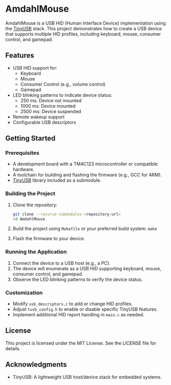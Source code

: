 # AmdahlMouse

AmdahlMouse is a USB HID (Human Interface Device) implementation using the [TinyUSB](https://github.com/hathach/tinyusb) stack. This project demonstrates how to create a USB device that supports multiple HID profiles, including keyboard, mouse, consumer control, and gamepad.

## Features

- USB HID support for:
  - Keyboard
  - Mouse
  - Consumer Control (e.g., volume control)
  - Gamepad
- LED blinking patterns to indicate device status:
  - 250 ms: Device not mounted
  - 1000 ms: Device mounted
  - 2500 ms: Device suspended
- Remote wakeup support
- Configurable USB descriptors

## Getting Started

### Prerequisites

- A development board with a TM4C123 microcontroller or compatible hardware.
- A toolchain for building and flashing the firmware (e.g., GCC for ARM).
- [TinyUSB](https://github.com/hathach/tinyusb) library included as a submodule.

### Building the Project

1. Clone the repository:
   ```sh
   git clone --recurse-submodules <repository-url>
   cd AmdahlMouse

2. Build the project using `Makefile` or your preferred build system: `make`

3. Flash the firmware to your device.

### Running the Application

1. Connect the device to a USB host (e.g., a PC).
2. The device will enumerate as a USB HID supporting keyboard, mouse, consumer control, and gamepad.
3. Observe the LED blinking patterns to verify the device status.

### Customization

- Modify `usb_descriptors.c` to add or change HID profiles.
- Adjust `tusb_config.h` to enable or disable specific TinyUSB features.
- Implement additional HID report handling in `main.c` as needed.

License
-------

This project is licensed under the MIT License. See the LICENSE file for details.

Acknowledgments
---------------

- TinyUSB: A lightweight USB host/device stack for embedded systems.
